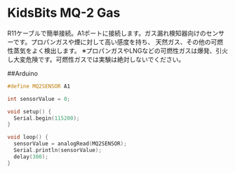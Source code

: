 # KidsBits MQ-2 Gas

R11ケーブルで簡単接続。A1ポートに接続します。ガス漏れ検知器向けのセンサーです。プロパンガスや煙に対して高い感度を持ち、
天然ガス、その他の可燃性蒸気をよく検出します。
※プロパンガスやLNGなどの可燃性ガスは爆発、引火し大変危険です。可燃性ガスでは実験は絶対しないでください。

##Arduino

```cpp
#define MQ2SENSOR A1

int sensorValue = 0;

void setup() {
  Serial.begin(115200);
}

void loop() {
  sensorValue = analogRead(MQ2SENSOR);
  Serial.println(sensorValue);
  delay(300);
}

```
